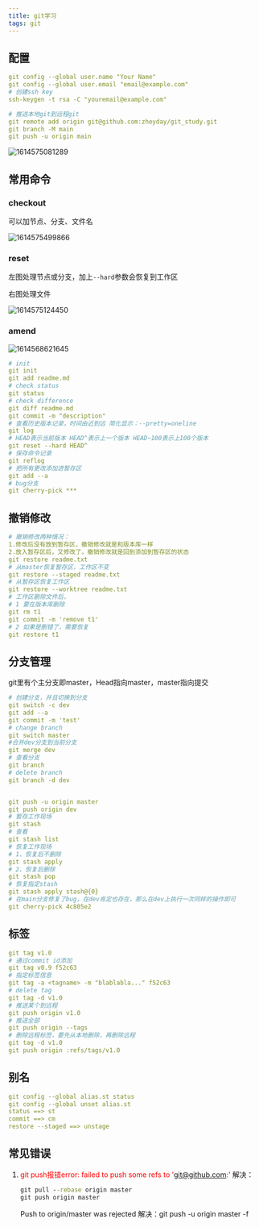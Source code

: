 ```yaml
---
title: git学习
tags: git
---
```


## 配置

```yml
git config --global user.name "Your Name"
git config --global user.email "email@example.com"
# 创建ssh key
ssh-keygen -t rsa -C "youremail@example.com"

# 推送本地git到远程git
git remote add origin git@github.com:zheyday/git_study.git
git branch -M main
git push -u origin main
```

![1614575081289](git%E5%AD%A6%E4%B9%A0/1614575081289.png)

## 常用命令

### checkout

可以加节点、分支、文件名

![1614575499866](git%E5%AD%A6%E4%B9%A0/1614575499866.png)

### reset

左图处理节点或分支，加上`--hard`参数会恢复到工作区

右图处理文件

![1614575124450](git%E5%AD%A6%E4%B9%A0/1614575124450.png)

### amend

![1614568621645](git%E5%AD%A6%E4%B9%A0/1614568621645.png)

```yml
# init
git init
git add readme.md
# check status
git status
# check difference
git diff readme.md
git commit -m "description"
# 查看历史版本记录，时间由近到远 简化显示：--pretty=oneline
git log
# HEAD表示当前版本 HEAD^表示上一个版本 HEAD~100表示上100个版本
git reset --hard HEAD^
# 保存命令记录
git reflog
# 把所有更改添加进暂存区
git add --a
# bug分支
git cherry-pick ***
```

## 撤销修改

```yml
# 撤销修改两种情况：
1.修改后没有放到暂存区，撤销修改就是和版本库一样
2.放入暂存区后，又修改了，撤销修改就是回到添加到暂存区的状态
git restore readme.txt
# 从master恢复暂存区，工作区不变
git restore --staged readme.txt
# 从暂存区恢复工作区
git restore --worktree readme.txt
# 工作区删除文件后，
# 1 要在版本库删除
git rm t1
git commit -m 'remove t1'
# 2 如果是删错了，需要恢复
git restore t1
```



## 分支管理

git里有个主分支即master，Head指向master，master指向提交

```yml
# 创建分支，并且切换到分支
git switch -c dev
git add --a
git commit -m 'test'
# change branch
git switch master
#合并dev分支到当前分支
git merge dev
# 查看分支
git branch
# delete branch
git branch -d dev


git push -u origin master
git push origin dev
# 暂存工作现场
git stash
# 查看
git stash list
# 恢复工作现场 
# 1、恢复后不删除
git stash apply
# 2、恢复后删除
git stash pop
# 恢复指定stash
git stash apply stash@{0}
# 在main分支修复了bug，在dev肯定也存在，那么在dev上执行一次同样的操作即可
git cherry-pick 4c805e2
```

## 标签

```yml
git tag v1.0
# 通过commit id添加
git tag v0.9 f52c63
# 指定标签信息
git tag -a <tagname> -m "blablabla..." f52c63
# delete tag
git tag -d v1.0
# 推送某个到远程
git push origin v1.0
# 推送全部
git push origin --tags
# 删除远程标签，要先从本地删除，再删除远程
git tag -d v1.0
git push origin :refs/tags/v1.0
```

## 别名

```yml
git config --global alias.st status
git config --global unset alias.st
status ==> st
commit ==> cm
restore --staged ==> unstage
```



## 常见错误

1. <font color='red'>git push报错error: failed to push some refs to 'git@github.com:'</font>
   解决：
   
   ```cmd
   git pull --rebase origin master 
   git push origin master
   ```
   
   Push to origin/master was rejected
   解决：git push -u origin master -f 